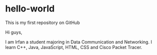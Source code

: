 # hello-world
This is my first repository on GitHub

Hi guys,

I am Irfan a student majoring in Data Communication and Networking. I learn C++, Java, JavaScript, HTML, CSS and Cisco Packet Tracer.
